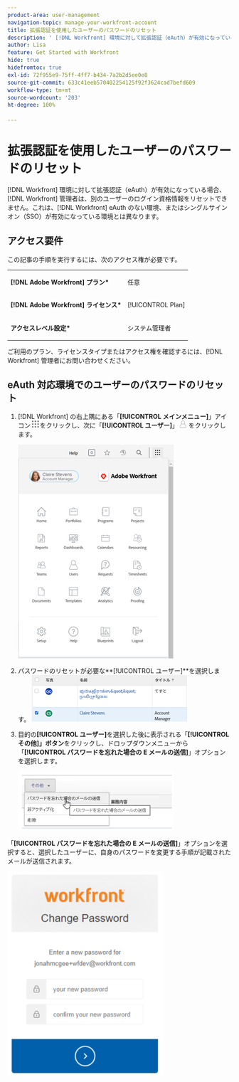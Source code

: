 ```yaml
---
product-area: user-management
navigation-topic: manage-your-workfront-account
title: 拡張認証を使用したユーザーのパスワードのリセット
description: ' [!DNL Workfront] 環境に対して拡張認証（eAuth）が有効になっている場合、 [!DNL Workfront] 管理者は、別のユーザーのログイン資格情報をリセットできません。これは、eAuth のない  [!DNL Workfront] 環境、またはシングルサインオン（SSO）が有効になっている環境とは異なります。'
author: Lisa
feature: Get Started with Workfront
hide: true
hidefromtoc: true
exl-id: 72f955e9-75ff-4ff7-b434-7a2b2d5ee0e8
source-git-commit: 633c41eeb570402254125f92f3624cad7befd609
workflow-type: tm+mt
source-wordcount: '203'
ht-degree: 100%

---
```


# 拡張認証を使用したユーザーのパスワードのリセット

<!--This article has been hidden by request-->

[!DNL Workfront] 環境に対して拡張認証（eAuth）が有効になっている場合、[!DNL Workfront] 管理者は、別のユーザーのログイン資格情報をリセットできません。これは、[!DNL Workfront] eAuth のない環境、またはシングルサインオン（SSO）が有効になっている環境とは異なります。

## アクセス要件

この記事の手順を実行するには、次のアクセス権が必要です。

<table style="table-layout:auto"> 
 <col> 
 <col> 
 <tbody> 
  <tr> 
   <td role="rowheader"><strong>[!DNL Adobe Workfront] プラン*</strong></td> 
   <td> <p> 任意</p> </td> 
  </tr> 
  <tr> 
   <td role="rowheader"><strong>[!DNL Adobe Workfront] ライセンス*</strong></td> 
   <td> <p>[!UICONTROL Plan]</p> </td> 
  </tr> 
  <tr> 
   <td role="rowheader"><strong>アクセスレベル設定*</strong></td> 
   <td> <p>システム管理者 </p> </td> 
  </tr> 
 </tbody> 
</table>

ご利用のプラン、ライセンスタイプまたはアクセス権を確認するには、[!DNL Workfront] 管理者にお問い合わせください。

## eAuth 対応環境でのユーザーのパスワードのリセット

1. [!DNL Workfront] の右上隅にある「**[!UICONTROL メインメニュー]**」アイコン![](assets/main-menu-icon.png)をクリックし、次に「**[!UICONTROL ユーザー]**」![](assets/users-icon-in-main-menu.png) をクリックします。

   ![](assets/main-menu-options-350x481.png)

1. パスワードのリセットが必要な&#x200B;**[!UICONTROL ユーザー]**を選択します。
   ![](assets/100520classicnweselectuser-350x105.png)

1. 目的の&#x200B;**[!UICONTROL ユーザー]**&#x200B;を選択した後に表示される「**[!UICONTROL その他]」ボタン**&#x200B;をクリックし、ドロップダウンメニューから「**[!UICONTROL パスワードを忘れた場合の E メールの送信]**」オプションを選択します。

   ![](assets/100520classicnwesendemail-350x134.png)

「**[!UICONTROL パスワードを忘れた場合の E メールの送信]**」オプションを選択すると、選択したユーザーに、自身のパスワードを変更する手順が記載されたメールが送信されます。

![](assets/pwresetemail-resized-350x461.png)

